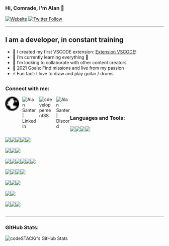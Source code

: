 ### **Hi, Comrade, I'm Alan** 👋
[![Website](https://img.shields.io/website?label=alan-santer.site&style=for-the-badge&url=https%3A%2F%2Falan-santer.site)](https://alan-santer.site)
[![Twitter Follow](https://img.shields.io/badge/LinkedIn-0077B5?style=for-the-badge&logo=linkedin&logoColor=white)](https://www.linkedin.com/in/alan-santer-7661b3183/)

---

## I am a developer, in constant training

- 🔭 I created my first VSCODE extension: [Extension VSCODE][extVSCODE]!
- 🌱 I’m currently learning everything 🤣
- 👯 I’m looking to collaborate with other content creators
- 🥅 2021 Goals: Find missions and live from my passion
- ⚡ Fun fact: I love to draw and play guitar / drums

### Connect with me:

[<img align="left" style="padding-right:10px" alt="alan-santer.site" width="44px" src="https://raw.githubusercontent.com/iconic/open-iconic/master/svg/globe.svg" />][website][<img align="left" style="padding-right:10px" alt="Alan Santer | LinkedIn" width="44px" src="https://cdn.jsdelivr.net/npm/simple-icons@v3/icons/linkedin.svg" />][linkedin] [<img align="left" style="padding-right:10px" alt="cdeveloppement38" width="44px" src="https://cdn.jsdelivr.net/npm/simple-icons@v3/icons/minutemailer.svg" />][email] [<img align="left" alt="Alan Santer | Discord" width="44px" src="https://cdn.jsdelivr.net/npm/simple-icons@v3/icons/discord.svg" />][discord]

<br />
<br />


### Languages and Tools:
<img align="left" src="https://img.shields.io/badge/HTML5-E34F26?style=for-the-badge&logo=html5&logoColor=white" />
<img align="left" src="https://img.shields.io/badge/CSS3-1572B6?style=for-the-badge&logo=css3&logoColor=white" />
<img align="left" src="https://img.shields.io/badge/JavaScript-323330?style=for-the-badge&logo=javascript&logoColor=F7DF1E" />
<img align="left" src="https://img.shields.io/badge/TypeScript-007ACC?style=for-the-badge&logo=typescript&logoColor=white" />
<br />
<br />

<img align="left" src="https://img.shields.io/badge/PHP-777BB4?style=for-the-badge&logo=php&logoColor=white">
<img align="left" src="https://img.shields.io/badge/Java-ED8B00?style=for-the-badge&logo=java&logoColor=white">
<img align="left" src="https://img.shields.io/badge/json-5E5C5C?style=for-the-badge&logo=json&logoColor=white">
<img align="left" src="https://img.shields.io/badge/C%23-239120?style=for-the-badge&logo=c-sharp&logoColor=white" />
<img align="left" src="https://img.shields.io/badge/Lua-2C2D72?style=for-the-badge&logo=lua&logoColor=white" />
<br />
<br />
<img align="left" src="https://img.shields.io/badge/MariaDB-003545?style=for-the-badge&logo=mariadb&logoColor=white" />
<img align="left" src="https://img.shields.io/badge/MySQL-005C84?style=for-the-badge&logo=mysql&logoColor=white" />
<img align="left" src="https://img.shields.io/badge/PostgreSQL-316192?style=for-the-badge&logo=postgresql&logoColor=white" />
<br />
<br />
<img align="left" src="https://img.shields.io/badge/Node.js-339933?style=for-the-badge&logo=nodedotjs&logoColor=white" />
<img align="left" src="https://img.shields.io/badge/Sass-CC6699?style=for-the-badge&logo=sass&logoColor=white" />
<img align="left" src="https://img.shields.io/badge/.NET-512BD4?style=for-the-badge&logo=dotnet&logoColor=white" />
<img align="left" src="https://img.shields.io/badge/Vue.js-35495E?style=for-the-badge&logo=vuedotjs&logoColor=4FC08D" />
<img align="left" src="https://img.shields.io/badge/Vuetify-1867C0?style=for-the-badge&logo=vuetify&logoColor=white" />
<img align="left" src="https://img.shields.io/badge/jQuery-0769AD?style=for-the-badge&logo=jquery&logoColor=white" />
<br />
<br />
<img align="left" src="https://img.shields.io/badge/Angular-DD0031?style=for-the-badge&logo=angular&logoColor=white
" />
<img align="left" src="https://img.shields.io/badge/Markdown-000000?style=for-the-badge&logo=markdown&logoColor=white" />
<img align="left" src="https://img.shields.io/badge/Bootstrap-563D7C?style=for-the-badge&logo=bootstrap&logoColor=white" />
<img align="left" src="https://img.shields.io/badge/Laravel-FF2D20?style=for-the-badge&logo=laravel&logoColor=white
" />
<br />
<br />
<img align="left" src="https://img.shields.io/badge/Android-3DDC84?style=for-the-badge&logo=android&logoColor=white" />
<img align="left" src="https://img.shields.io/badge/Windows-0078D6?style=for-the-badge&logo=windows&logoColor=white" />
<img align="left" src="https://img.shields.io/badge/Linux-FCC624?style=for-the-badge&logo=linux&logoColor=white" />
<br />
<br />
<img align="left" src="https://img.shields.io/badge/Figma-F24E1E?style=for-the-badge&logo=figma&logoColor=white" />
<img align="left" src="https://img.shields.io/badge/Adobe%20Creative%20Cloud-DA1F26?style=for-the-badge&logo=Adobe%20Creative%20Cloud&logoColor=white" />
<br />
<br />
<img align="left" src="https://img.shields.io/badge/Visual_Studio_Code-0078D4?style=for-the-badge&logo=visual%20studio%20code&logoColor=white" />
<img align="left" src="https://img.shields.io/badge/Visual_Studio-5C2D91?style=for-the-badge&logo=visual%20studio&logoColor=white
" />
<img align="left" src="https://img.shields.io/badge/Arduino_IDE-00979D?style=for-the-badge&logo=arduino&logoColor=white
" />

<br />
<br />

---

### GitHub Stats:
<img align="left" alt="codeSTACKr's GitHub Stats" src="https://github-readme-stats.vercel.app/api?username=CitarOff&show_icons=true&hide_border=true" />


<!---
CitarOff/CitarOff is a ✨ special ✨ repository because its `README.md` (this file) appears on your GitHub profile.
You can click the Preview link to take a look at your changes.
--->

[website]: https://codeSTACKr.com
[linkedin]: https://www.linkedin.com/in/alan-santer-7661b3183
[extVSCODE]: https://marketplace.visualstudio.com/items?itemName=AlanSanter.htmlcreator
[email]: https://email:cdeveloppement38@gmail.com/
[discord]: https://discordapp.com/users/287731215715401729/
